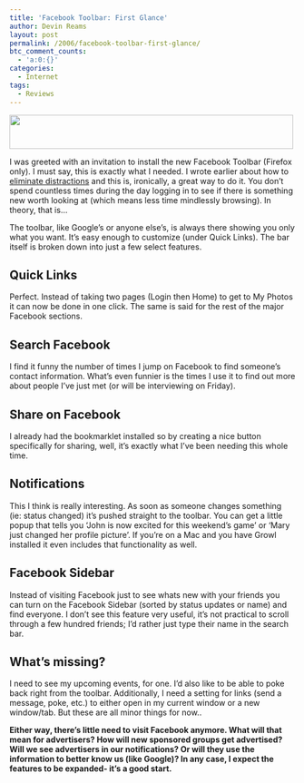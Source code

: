 ```yaml
---
title: 'Facebook Toolbar: First Glance'
author: Devin Reams
layout: post
permalink: /2006/facebook-toolbar-first-glance/
btc_comment_counts:
  - 'a:0:{}'
categories:
  - Internet
tags:
  - Reviews
---
```

<img src="http://devinreams.com/wp-content/uploads/2006/12/Picture%202.png" width="500" height="60" align="center" />

I was greeted with an invitation to install the new Facebook Toolbar (Firefox only). I must say, this is exactly what I needed. I wrote earlier about how to [eliminate distractions][1] and this is, ironically, a great way to do it. You don&#8217;t spend countless times during the day logging in to see if there is something new worth looking at (which means less time mindlessly browsing). In theory, that is&#8230;

<!--more-->

The toolbar, like Google&#8217;s or anyone else&#8217;s, is always there showing you only what you want. It&#8217;s easy enough to customize (under Quick Links). The bar itself is broken down into just a few select features.

## Quick Links

Perfect. Instead of taking two pages (Login then Home) to get to My Photos it can now be done in one click. The same is said for the rest of the major Facebook sections.

## Search Facebook

I find it funny the number of times I jump on Facebook to find someone&#8217;s contact information. What&#8217;s even funnier is the times I use it to find out more about people I&#8217;ve just met (or will be interviewing on Friday).

## Share on Facebook

I already had the bookmarklet installed so by creating a nice button specifically for sharing, well, it&#8217;s exactly what I&#8217;ve been needing this whole time.

## Notifications

This I think is really interesting. As soon as someone changes something (ie: status changed) it&#8217;s pushed straight to the toolbar. You can get a little popup that tells you &#8216;John is now excited for this weekend&#8217;s game&#8217; or &#8216;Mary just changed her profile picture&#8217;. If you&#8217;re on a Mac and you have Growl installed it even includes that functionality as well.

## Facebook Sidebar

Instead of visiting Facebook just to see whats new with your friends you can turn on the Facebook Sidebar (sorted by status updates or name) and find everyone. I don&#8217;t see this feature very useful, it&#8217;s not practical to scroll through a few hundred friends; I&#8217;d rather just type their name in the search bar.

## What&#8217;s missing?

I need to see my upcoming events, for one. I&#8217;d also like to be able to poke back right from the toolbar. Additionally, I need a setting for links (send a message, poke, etc.) to either open in my current window or a new window/tab. But these are all minor things for now..

**Either way, there&#8217;s little need to visit Facebook anymore. What will that mean for advertisers? How will new sponsored groups get advertised? Will we see advertisers in our notifications? Or will they use the information to better know us (like Google)? In any case, I expect the features to be expanded- it&#8217;s a good start.**

 [1]: https://devin.reams.me/2006/eliminate-distractions/
